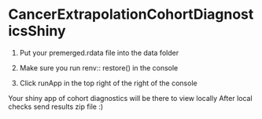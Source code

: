# CancerExtrapolationCohortDiagnosticsShiny

1) Put your premerged.rdata file into the data folder

2) Make sure you run renv:: restore() in the console

3) Click runApp in the top right of the right of the console

Your shiny app of cohort diagnostics will be there to view locally
After local checks send results zip file :)

